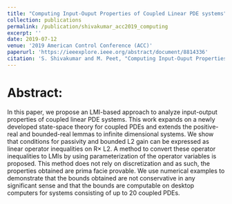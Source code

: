 ```yaml
---
title: "Computing Input-Ouput Properties of Coupled Linear PDE systems"
collection: publications
permalink: /publication/shivakumar_acc2019_computing
excerpt: ''
date: 2019-07-12
venue: '2019 American Control Conference (ACC)'
paperurl: 'https://ieeexplore.ieee.org/abstract/document/8814336'
citation: 'S. Shivakumar and M. Peet, "Computing Input-Ouput Properties of Coupled Linear PDE systems," 2019 American Control Conference (ACC), 2019, pp. 606-613, doi: 10.23919/ACC.2019.8814336.'
---
```


# Abstract:

In this paper, we propose an LMI-based approach to analyze input-output properties of coupled linear PDE systems. This work expands on a newly developed state-space theory for coupled PDEs and extends the positive-real and bounded-real lemmas to infinite dimensional systems. We show that conditions for passivity and bounded L2 gain can be expressed as linear operator inequalities on R× L2. A method to convert these operator inequalities to LMIs by using parameterization of the operator variables is proposed. This method does not rely on discretization and as such, the properties obtained are prima facie provable. We use numerical examples to demonstrate that the bounds obtained are not conservative in any significant sense and that the bounds are computable on desktop computers for systems consisting of up to 20 coupled PDEs.
